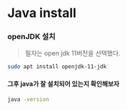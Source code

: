 # Java install
### openJDK 설치
> 필자는 open jdk 11버전을 선택했다.
```sh
sudo apt install openjdk-11-jdk
```

#### 그후 java가 잘 설치되어 있는지 확인해보자
```sh
java -version
```